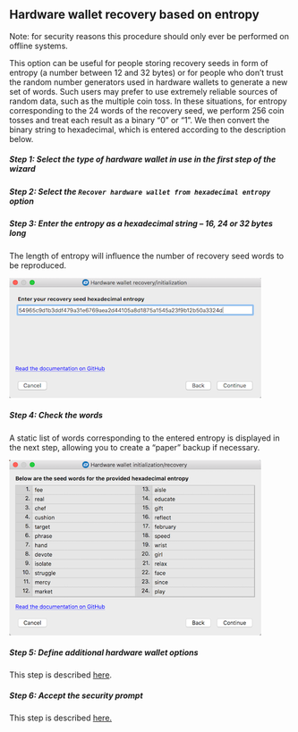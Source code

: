 ## Hardware wallet recovery based on entropy
Note: for security reasons this procedure should only ever be performed on offline systems.


This option can be useful for people storing recovery seeds in form of entropy (a number between 12 and 32 bytes) or for people who don’t trust the random number generators used in hardware wallets to generate a new set of words. Such users may prefer to use extremely reliable sources of random data, such as the multiple coin toss. In these situations, for entropy corresponding to the 24 words of the recovery seed, we perform 256 coin tosses and treat each result as a binary “0” or “1”. We then convert the binary string to hexadecimal, which is entered according to the description below.

##### Step 1: Select the type of hardware wallet in use in the first step of the wizard

##### Step 2: Select the `Recover hardware wallet from hexadecimal entropy` option 

##### Step 3: Enter the entropy as a hexadecimal string – 16, 24 or 32 bytes long
The length of entropy will influence the number of recovery seed words to be reproduced.

![Input entropy](img/hwri/rec-entropy-input.png)

##### Step 4: Check the words 
A static list of words corresponding to the entered entropy is displayed in the next step, allowing you to create a “paper” backup if necessary.  

![Words from entropy](img/hwri/rec-entropy-words.png)

##### Step 5: Define additional hardware wallet options
This step is described [here](hw-initr-conv-mode.md#step-5-define-hardware-wallet-configuration-options).

##### Step 6: Accept the security prompt
This step is described [here.](hw-initr-conv-mode.md#step-6-accept-the-security-prompt)

